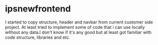 # ipsnewfrontend
I started to copy structure, header and navbar from current customer side project. At least tried to implement some of code that i can use locally without any data.I don't know if it's any good but at least got familiar with code structure, libraries and etc.
